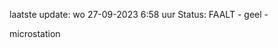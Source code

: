 laatste update: 
wo 27-09-2023  6:58   uur 
Status: FAALT - geel - 
<div class="service Y">microstation</div>